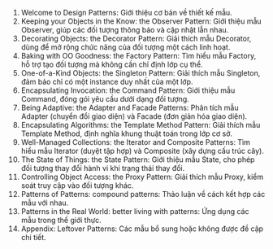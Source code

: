 1. Welcome to Design Patterns: Giới thiệu cơ bản về thiết kế mẫu.
2. Keeping your Objects in the Know: the Observer Pattern: Giới thiệu mẫu Observer, giúp các đối tượng thông báo và cập nhật lẫn nhau.
3. Decorating Objects: the Decorator Pattern: Giải thích mẫu Decorator, dùng để mở rộng chức năng của đối tượng một cách linh hoạt.
4. Baking with OO Goodness: the Factory Pattern: Tìm hiểu mẫu Factory, hỗ trợ tạo đối tượng mà không cần chỉ định lớp cụ thể.
5. One-of-a-Kind Objects: the Singleton Pattern: Giải thích mẫu Singleton, đảm bảo chỉ có một instance duy nhất của một lớp.
6. Encapsulating Invocation: the Command Pattern: Giới thiệu mẫu Command, đóng gói yêu cầu dưới dạng đối tượng.
7. Being Adaptive: the Adapter and Facade Patterns: Phân tích mẫu Adapter (chuyển đổi giao diện) và Facade (đơn giản hóa giao diện).
8. Encapsulating Algorithms: the Template Method Pattern: Giải thích mẫu Template Method, định nghĩa khung thuật toán trong lớp cơ sở.
9. Well-Managed Collections: the Iterator and Composite Patterns: Tìm hiểu mẫu Iterator (duyệt tập hợp) và Composite (xây dựng cấu trúc cây).
10. The State of Things: the State Pattern: Giới thiệu mẫu State, cho phép đối tượng thay đổi hành vi khi trạng thái thay đổi.
11. Controlling Object Access: the Proxy Pattern: Giải thích mẫu Proxy, kiểm soát truy cập vào đối tượng khác.
12. Patterns of Patterns: compound patterns: Thảo luận về cách kết hợp các mẫu với nhau.
13. Patterns in the Real World: better living with patterns: Ứng dụng các mẫu trong thế giới thực.
14. Appendix: Leftover Patterns: Các mẫu bổ sung hoặc không được đề cập chi tiết.
